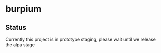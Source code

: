 # burpium

## Status

Currently this project is in prototype staging, please wait until we release the alpa stage
